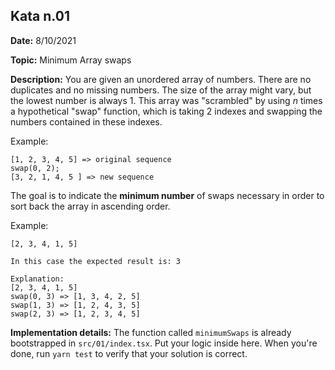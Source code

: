 ## Kata n.01

**Date:** 8/10/2021

**Topic:** Minimum Array swaps

**Description:**
You are given an unordered array of numbers. There are no duplicates and no missing numbers. The size of the array might vary, but the lowest number is always 1. This array was "scrambled" by using _n_ times a hypothetical "swap" function, which is taking 2 indexes and swapping the numbers contained in these indexes.

Example:

```
[1, 2, 3, 4, 5] => original sequence
swap(0, 2);
[3, 2, 1, 4, 5 ] => new sequence

```

The goal is to indicate the **minimum number** of swaps necessary in order to sort back the array in ascending order.

Example:

```
[2, 3, 4, 1, 5]

In this case the expected result is: 3

Explanation:
[2, 3, 4, 1, 5]
swap(0, 3) => [1, 3, 4, 2, 5]
swap(1, 3) => [1, 2, 4, 3, 5]
swap(2, 3) => [1, 2, 3, 4, 5]

```

**Implementation details:**
The function called `minimumSwaps` is already bootstrapped in `src/01/index.tsx`. Put your logic inside here.
When you're done, run `yarn test` to verify that your solution is correct.
